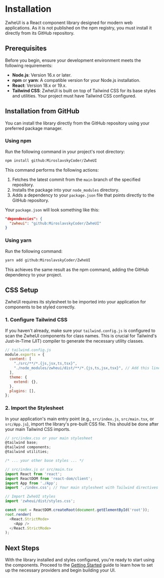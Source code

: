 # Installation

ZwheUI is a React component library designed for modern web applications. As it is not published on the npm registry, you must install it directly from its GitHub repository.

## Prerequisites

Before you begin, ensure your development environment meets the following requirements:
- **Node.js**: Version 16.x or later.
- **npm** or **yarn**: A compatible version for your Node.js installation.
- **React**: Version 18.x or 19.x.
- **Tailwind CSS**: ZwheUI is built on top of Tailwind CSS for its base styles and utilities. Your project must have Tailwind CSS configured.

## Installation from GitHub

You can install the library directly from the GitHub repository using your preferred package manager.

### Using npm

Run the following command in your project's root directory:
```bash
npm install github:MiroslavskyCoder/ZwheUI
```

This command performs the following actions:
1.  Fetches the latest commit from the `main` branch of the specified repository.
2.  Installs the package into your `node_modules` directory.
3.  Adds a dependency to your `package.json` file that points directly to the GitHub repository.

Your `package.json` will look something like this:
```json
"dependencies": {
  "zwheui": "github:MiroslavskyCoder/ZwheUI"
}
```

### Using yarn

Run the following command:
```bash
yarn add github:MiroslavskyCoder/ZwheUI
```

This achieves the same result as the npm command, adding the GitHub dependency to your project.

## CSS Setup

ZwheUI requires its stylesheet to be imported into your application for components to be styled correctly.

### 1. Configure Tailwind CSS

If you haven't already, make sure your `tailwind.config.js` is configured to scan the ZwheUI components for class names. This is crucial for Tailwind's Just-in-Time (JIT) compiler to generate the necessary utility classes.

```javascript
// tailwind.config.js
module.exports = {
  content: [
    "./src/**/*.{js,jsx,ts,tsx}",
    "./node_modules/zwheui/dist/**/*.{js,ts,jsx,tsx}", // Add this line
  ],
  theme: {
    extend: {},
  },
  plugins: [],
};
```

### 2. Import the Stylesheet

In your application's main entry point (e.g., `src/index.js`, `src/main.tsx`, or `src/App.js`), import the library's pre-built CSS file. This should be done after your main Tailwind CSS imports.

```javascript
// src/index.css or your main stylesheet
@tailwind base;
@tailwind components;
@tailwind utilities;

/* ... your other base styles ... */
```

```javascript
// src/index.js or src/main.tsx
import React from 'react';
import ReactDOM from 'react-dom/client';
import App from './App';
import './index.css'; // Your main stylesheet with Tailwind directives

// Import ZwheUI styles
import 'zwheui/dist/styles.css';

const root = ReactDOM.createRoot(document.getElementById('root'));
root.render(
  <React.StrictMode>
    <App />
  </React.StrictMode>
);
```

## Next Steps

With the library installed and styles configured, you're ready to start using the components. Proceed to the [Getting Started](./GettingStarted.md) guide to learn how to set up the necessary providers and begin building your UI.
